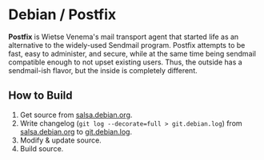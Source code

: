 # Debian / Postfix

**Postfix** is Wietse Venema's mail transport agent that started life as an alternative to the widely-used Sendmail program. Postfix attempts to be fast, easy to administer, and secure, while at the same time being sendmail compatible enough to not upset existing users. Thus, the outside has a sendmail-ish flavor, but the inside is completely different.

## How to Build

1. Get source from [salsa.debian.org](https://salsa.debian.org/postfix-team/postfix-dev).
2. Write changelog (`git log --decorate=full > git.debian.log`) from [salsa.debian.org](https://salsa.debian.org/postfix-team/postfix-dev) to [git.debian.log](git.debian.log).
3. Modify & update source.
4. Build source.
